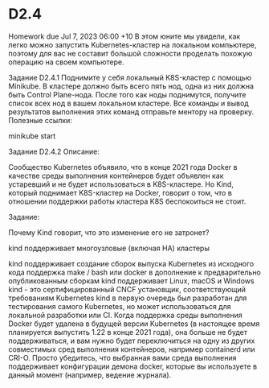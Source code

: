 # D2.4

Homework due Jul 7, 2023 06:00 +10
В этом юните мы увидели, как легко можно запустить Kubernetes-кластер на локальном компьютере, поэтому для вас не составит большой сложности проделать похожую операцию на своем компьютере.

Задание D2.4.1
Поднимите у себя локальный K8S-кластер с помощью Minikube.
В кластере должно быть всего пять нод, одна из них должна быть Сontrol Plane-нода.
После того как ноды поднимутся, получите список всех нод в вашем локальном кластере.
Все команды и вывод результатов выполнения этих команд отправьте ментору на проверку.
Полезные ссылки: 

minikube start

Задание D2.4.2
Описание:

Сообщество Kubernetes объявило, что в конце 2021 года Docker в качестве среды выполнения контейнеров будет объявлен как устаревший и не будет использоваться в K8S-кластере. Но Kind, который поднимает K8S-кластер на Docker, говорит о том, что в отношении поддержки работы кластера K8S беспокоиться не стоит.

Задание:


Почему Kind говорит, что это изменение его не затронет?

kind поддерживает многоузловые (включая HA) кластеры

kind поддерживает создание сборок выпуска Kubernetes из исходного кода
поддержка make / bash или docker в дополнение к предварительно опубликованным сборкам
kind поддерживает Linux, macOS и Windows
kind - это сертифицированный CNCF установщик, соответствующий требованиям Kubernetes
kind в первую очередь был разработан для тестирования самого Kubernetes, но может использоваться для локальной разработки или CI.
Когда поддержка среды выполнения Docker будет удалена в будущей версии Kubernetes (в настоящее время планируется выпустить 1.22 в конце 2021 года), она больше не будет поддерживаться, и вам нужно будет переключиться на одну из других совместимых сред выполнения контейнеров, например containerd или CRI-O. Просто убедитесь, что выбранная вами среда выполнения поддерживает конфигурации демона docker, которые вы используете в данный момент (например, ведение журнала).

